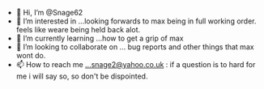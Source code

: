 - 👋 Hi, I’m @Snage62
- 👀 I’m interested in ...looking forwards to max being in full working order. feels like weare being held back alot.
- 🌱 I’m currently learning ...how to get a grip of max
- 💞️ I’m looking to collaborate on ... bug reports and other things that max wont do.
- 📫 How to reach me ...snage2@yahoo.co.uk   : if a question is to hard for me i will say so, so don't be dispointed.

<!---
Snage62/Snage62 is a ✨ special ✨ repository because its `README.md` (this file) appears on your GitHub profile.
You can click the Preview link to take a look at your changes.
--->
